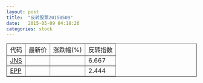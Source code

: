 ```yaml
---
layout: post
title:  "反转股票20150509"
date:   2015-05-09 04:18:26
categories: stock
---
```


<script type="text/javascript">
var stockList = []
stockList.push('gb_jns');
stockList.push('gb_epp');
</script>

<table border="1">
 <tr>
 <td>代码</td>
  <td>最新价</td>
  <td>涨跌幅(%)</td>
 <td>反转指数</td>
</tr>
  <tr id="jns"><td><a href="http://stock.finance.sina.com.cn/usstock/quotes/JNS.html" target="_blank">JNS</a></td><td></td><td></td><td>6.667</td></tr>
  <tr id="epp"><td><a href="http://stock.finance.sina.com.cn/usstock/quotes/EPP.html" target="_blank">EPP</a></td><td></td><td></td><td>2.444</td></tr>
</table>
